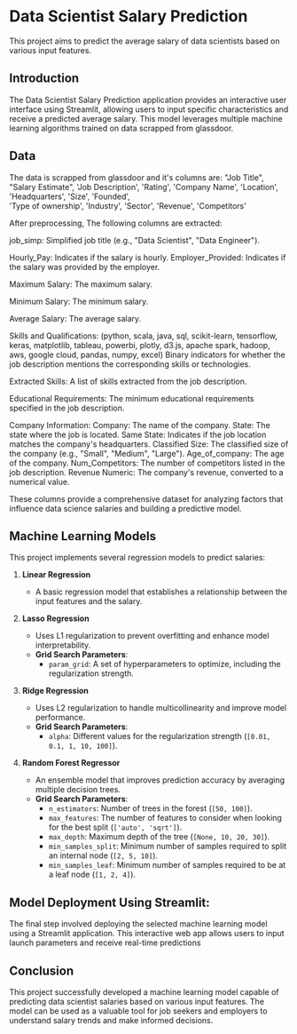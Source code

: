 # Data Scientist Salary Prediction

This project aims to predict the average salary of data scientists based on various input features.


## Introduction

The Data Scientist Salary Prediction application provides an interactive user interface using Streamlit, allowing users to input specific characteristics and receive a predicted average salary. This model leverages multiple machine learning algorithms trained on data scrapped from glassdoor.



## Data
The data is scrapped from glassdoor and it's columns are: 
"Job Title",
"Salary Estimate",
'Job Description', 
'Rating',
'Company Name', 
'Location', 
'Headquarters', 
'Size', 
'Founded',       
'Type of ownership', 
'Industry',
'Sector', 
'Revenue', 
'Competitors'




After preprocessing, The following columns are extracted:

job_simp: Simplified job title (e.g., "Data Scientist", "Data Engineer").

Hourly_Pay: Indicates if the salary is hourly.
Employer_Provided: Indicates if the salary was provided by the employer.

Maximum Salary: The maximum salary.

Minimum Salary: The minimum salary.

Average Salary: The average salary.

Skills and Qualifications:
(python, scala, java, sql, scikit-learn, tensorflow, keras, matplotlib, tableau, powerbi, plotly, d3.js, apache spark, hadoop, aws, google cloud, pandas, numpy, excel)
Binary indicators for whether the job description mentions the corresponding skills or technologies.

Extracted Skills: A list of skills extracted from the job description.

Educational Requirements: The minimum educational requirements specified in the job description.

Company Information:
Company: The name of the company.
State: The state where the job is located.
Same State: Indicates if the job location matches the company's headquarters.
Classified Size: The classified size of the company (e.g., "Small", "Medium", "Large").
Age_of_company: The age of the company.
Num_Competitors: The number of competitors listed in the job description.
Revenue Numeric: The company's revenue, converted to a numerical value.

These columns provide a comprehensive dataset for analyzing factors that influence data science salaries and building a predictive model.
       	


## Machine Learning Models

This project implements several regression models to predict salaries:

1. **Linear Regression**
   - A basic regression model that establishes a relationship between the input features and the salary.

2. **Lasso Regression**
   - Uses L1 regularization to prevent overfitting and enhance model interpretability.
   - **Grid Search Parameters**:
     - `param_grid`: A set of hyperparameters to optimize, including the regularization strength.

3. **Ridge Regression**
   - Uses L2 regularization to handle multicollinearity and improve model performance.
   - **Grid Search Parameters**:
     - `alpha`: Different values for the regularization strength (`[0.01, 0.1, 1, 10, 100]`).

4. **Random Forest Regressor**
   - An ensemble model that improves prediction accuracy by averaging multiple decision trees.
   - **Grid Search Parameters**:
     - `n_estimators`: Number of trees in the forest (`[50, 100]`).
     - `max_features`: The number of features to consider when looking for the best split (`['auto', 'sqrt']`).
     - `max_depth`: Maximum depth of the tree (`[None, 10, 20, 30]`).
     - `min_samples_split`: Minimum number of samples required to split an internal node (`[2, 5, 10]`).
     - `min_samples_leaf`: Minimum number of samples required to be at a leaf node (`[1, 2, 4]`).



## Model Deployment Using Streamlit:
The final step involved deploying the selected machine learning model using a Streamlit application. This interactive web app allows users to input launch parameters and receive real-time predictions

## Conclusion

This project successfully developed a machine learning model capable of predicting data scientist salaries based on various input features. The model can be used as a valuable tool for job seekers and employers to understand salary trends and make informed decisions.
